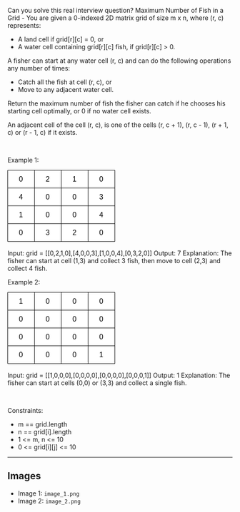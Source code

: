 Can you solve this real interview question? Maximum Number of Fish in a Grid - You are given a 0-indexed 2D matrix grid of size m x n, where (r, c) represents:

 * A land cell if grid[r][c] = 0, or
 * A water cell containing grid[r][c] fish, if grid[r][c] > 0.

A fisher can start at any water cell (r, c) and can do the following operations any number of times:

 * Catch all the fish at cell (r, c), or
 * Move to any adjacent water cell.

Return the maximum number of fish the fisher can catch if he chooses his starting cell optimally, or 0 if no water cell exists.

An adjacent cell of the cell (r, c), is one of the cells (r, c + 1), (r, c - 1), (r + 1, c) or (r - 1, c) if it exists.

 

Example 1:

![Example 1](./image_1.png)


Input: grid = [[0,2,1,0],[4,0,0,3],[1,0,0,4],[0,3,2,0]]
Output: 7
Explanation: The fisher can start at cell (1,3) and collect 3 fish, then move to cell (2,3) and collect 4 fish.


Example 2:

![Example 2](./image_2.png)


Input: grid = [[1,0,0,0],[0,0,0,0],[0,0,0,0],[0,0,0,1]]
Output: 1
Explanation: The fisher can start at cells (0,0) or (3,3) and collect a single fish. 


 

Constraints:

 * m == grid.length
 * n == grid[i].length
 * 1 <= m, n <= 10
 * 0 <= grid[i][j] <= 10

---

## Images

- Image 1: `image_1.png`
- Image 2: `image_2.png`
